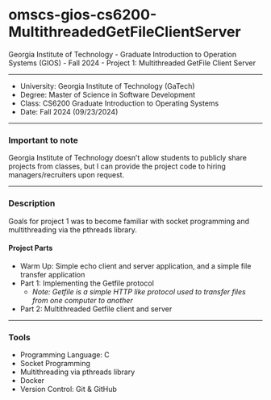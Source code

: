 # omscs-gios-cs6200-MultithreadedGetFileClientServer
Georgia Institute of Technology - Graduate Introduction to Operation Systems (GIOS) - Fall 2024 - Project 1: Multithreaded GetFile Client Server

---
* University: Georgia Institute of Technology (GaTech)
* Degree: Master of Science in Software Development
* Class: CS6200 Graduate Introduction to Operating Systems
* Date: Fall 2024 (09/23/2024)

---
### Important to note

Georgia Institute of Technology doesn’t allow students to publicly share projects from classes, but I can provide the project code to hiring managers/recruiters upon request.

---
### Description

Goals for project 1 was to become familiar with socket programming and multithreading via the pthreads library. 

#### Project Parts

* Warm Up: Simple echo client and server application, and a simple file transfer application 
* Part 1: Implementing the Getfile protocol 
   * *Note: Getfile is a simple HTTP like protocol used to transfer files from one computer to another*
* Part 2: Multithreaded Getfile client and server

---
### Tools

* Programming Language: C
* Socket Programming
* Multithreading via pthreads library
* Docker
* Version Control: Git & GitHub

